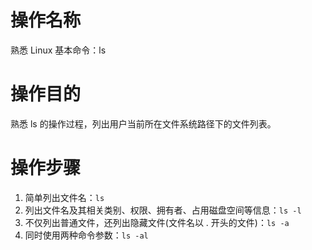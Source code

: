 # 操作名称

熟悉 Linux 基本命令：ls

# 操作目的

熟悉 ls 的操作过程，列出用户当前所在文件系统路径下的文件列表。

# 操作步骤

1. 简单列出文件名：`ls`
2. 列出文件名及其相关类别、权限、拥有者、占用磁盘空间等信息：`ls -l`
3. 不仅列出普通文件，还列出隐藏文件(文件名以 . 开头的文件)：`ls -a`
4. 同时使用两种命令参数：`ls -al`

